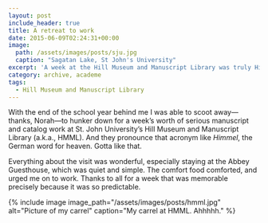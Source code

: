 ```yaml
---
layout: post
include_header: true
title: A retreat to work
date: 2015-06-09T02:24:31+00:00
image:
  path: /assets/images/posts/sju.jpg
  caption: "Sagatan Lake, St John's University"
excerpt: 'A week at the Hill Museum and Manuscript Library was truly Himmel.'
category: archive, academe
tags:
  - Hill Museum and Manuscript Library
---
```

With the end of the school year behind me I was able to scoot away—thanks, Norah—to hunker down for a week’s worth of serious manuscript and catalog work at St. John University’s Hill Museum and Manuscript Library (a.k.a., HMML). And they pronounce that acronym like _Himmel_, the German word for heaven. Gotta like that.

Everything about the visit was wonderful, especially staying at the Abbey Guesthouse, which was quiet and simple. The comfort food comforted, and urged me on to work. Thanks to all for a week that was memorable precisely because it was so predictable.

{% include image image_path="/assets/images/posts/hmml.jpg" alt="Picture of my carrel" caption="My carrel at HMML. Ahhhhh." %}
